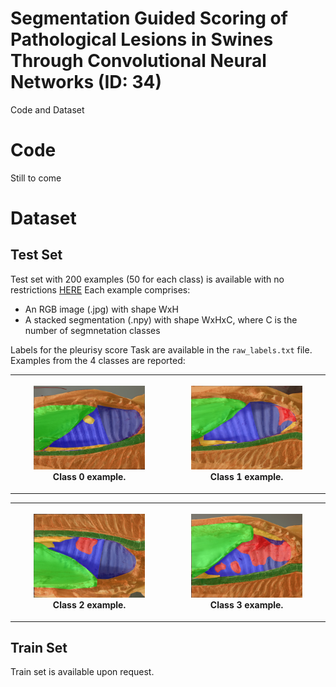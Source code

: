 # Segmentation Guided Scoring of Pathological Lesions in Swines Through Convolutional Neural Networks (ID: 34)
Code and Dataset
# Code
Still to come

# Dataset
## Test Set
Test set with 200 examples (50 for each class) is available with no restrictions [HERE]()
Each example comprises:
- An RGB image (.jpg) with shape WxH
- A stacked segmentation (.npy) with shape WxHxC, where C is the number of segmnetation classes
  
Labels for the pleurisy score Task are available in the ```raw_labels.txt``` file.
Examples from the 4 classes are reported:

<table style="width:100%">
    <tr>
        <th>
            <p align="center">
            <img src="./imgs/0.jpg" alt="Example" width="75%" height="75%">
            <br>Class 0 example.
            </p>
        </th>
        <th>
            <p align="center">
            <img src="./imgs/1.jpg" alt="Example" width="75%" height="75%">
            <br>Class 1 example.
            </p>
        </th>
     </tr>
 </table>

<table style="width:100%">
    <tr>
        <th>
            <p align="center">
            <img src="./imgs/2.jpg" alt="Example" width="75%" height="75%">
            <br>Class 2 example.
            </p>
        </th>
        <th>
            <p align="center">
            <img src="./imgs/3.jpg" alt="Example" width="75%" height="75%">
            <br>Class 3 example.
            </p>
        </th>
     </tr>
 </table>



## Train Set
Train set is available upon request.
